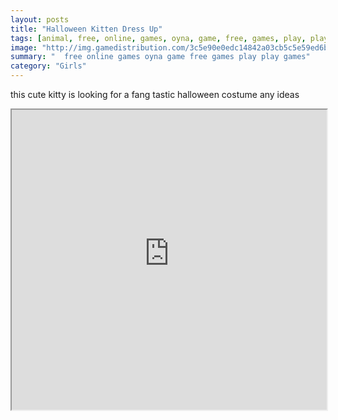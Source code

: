```yaml
---
layout: posts
title: "Halloween Kitten Dress Up"
tags: [animal, free, online, games, oyna, game, free, games, play, play, games]
image: "http://img.gamedistribution.com/3c5e90e0edc14842a03cb5c5e59ed6b6.jpg"
summary: "  free online games oyna game free games play play games"
category: "Girls"
---
```


this cute kitty is looking for a fang tastic halloween costume any ideas

<iframe width="100%" height="480px;" src="http://flash.gamedistribution.com?game=3c5e90e0edc14842a03cb5c5e59ed6b6"></iframe>